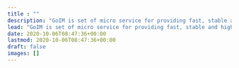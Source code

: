 ```yaml
---
title : ""
description: "GoIM is set of micro service for providing fast, stable and high performance instant messaging services, which you can easily deploy and customize."
lead: "GoIM is set of micro service for providing fast, stable and high performance instant messaging services, which you can easily deploy and customize."
date: 2020-10-06T08:47:36+00:00
lastmod: 2020-10-06T08:47:36+00:00
draft: false
images: []
---
```

